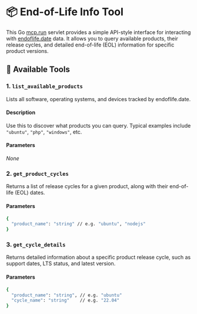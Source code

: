 # 📦 End-of-Life Info Tool

This Go [mcp.run](https://www.mcp.run/bradyjoslin/end-of-life) servlet provides a simple API-style interface for interacting with [endoflife.date](https://endoflife.date) data. It allows you to query available products, their release cycles, and detailed end-of-life (EOL) information for specific product versions.

## 🔧 Available Tools

### 1. `list_available_products`
Lists all software, operating systems, and devices tracked by endoflife.date.

#### Description
Use this to discover what products you can query. Typical examples include `"ubuntu"`, `"php"`, `"windows"`, etc.

#### Parameters
_None_

### 2. `get_product_cycles`
Returns a list of release cycles for a given product, along with their end-of-life (EOL) dates.

#### Parameters

```sh
{
  "product_name": "string" // e.g. "ubuntu", "nodejs"
}
```

### 3. `get_cycle_details`
Returns detailed information about a specific product release cycle, such as support dates, LTS status, and latest version.

#### Parameters

```sh
{
  "product_name": "string", // e.g. "ubuntu"
  "cycle_name": "string"    // e.g. "22.04"
}
```

